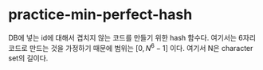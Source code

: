 # practice-min-perfect-hash

DB에 넣는 id에 대해서 겹치지 않는 코드를 만들기 위한 hash 함수다.
여기서는 6자리 코드로 만드는 것을 가정하기 때문에 범위는 $[0, N^6 - 1]$ 이다.
여기서 N은 character set의 길이다.
